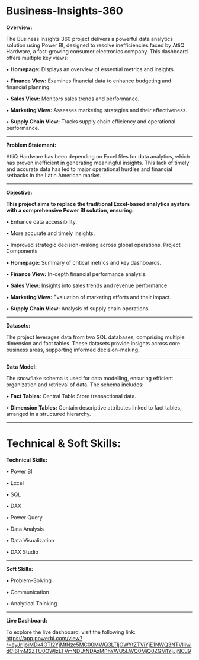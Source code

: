 # Business-Insights-360


**Overview:**

The Business Insights 360 project delivers a powerful data analytics solution using Power BI, designed to resolve inefficiencies faced by AtliQ Hardware, a fast-growing consumer electronics company. This dashboard offers multiple key views:

•	**Homepage:** Displays an overview of essential metrics and insights.

•	**Finance View:** Examines financial data to enhance budgeting and financial planning.

•	**Sales View:** Monitors sales trends and performance.

•	**Marketing View:** Assesses marketing strategies and their effectiveness.

•	**Supply Chain View:** Tracks supply chain efficiency and operational performance.

________________________________________

**Problem Statement:**


AtliQ Hardware has been depending on Excel files for data analytics, which has proven inefficient in generating meaningful insights. This lack of timely and accurate data has led to major operational hurdles and financial setbacks in the Latin American market.
________________________________________

**Objective:**


**This project aims to replace the traditional Excel-based analytics system with a comprehensive Power BI solution, ensuring:**

•	Enhance data accessibility.

•	More accurate and timely insights.

•	Improved strategic decision-making across global operations.
Project Components

  •	**Homepage:** Summary of critical metrics and key dashboards.

  •	**Finance View:** In-depth financial performance analysis.

  •	**Sales View:** Insights into sales trends and revenue performance.

  •	**Marketing View:** Evaluation of marketing efforts and their impact.

  •	**Supply Chain View:** Analysis of supply chain operations.
  ________________________________________
  
**Datasets:**


The project leverages data from two SQL databases, comprising multiple dimension and fact tables. These datasets provide insights across core business areas, supporting informed decision-making.
________________________________________

**Data Model:**


The snowflake schema is used for data modelling, ensuring efficient organization and retrieval of data. The schema includes:

•	**Fact Tables:** Central Table Store transactional data.

•	**Dimension Tables:** Contain descriptive attributes linked to fact tables, arranged in a structured hierarchy.
________________________________________
   
**Technical & Soft Skills:**
============================

**Technical Skills:**


•	Power BI

•	Excel

•	SQL

•	DAX

•	Power Query

•	Data Analysis

•	Data Visualization

•	DAX Studio
________________________________________

**Soft Skills:**


•	Problem-Solving

•	Communication

•	Analytical Thinking
________________________________________

**Live Dashboard:**

To explore the live dashboard, visit the following link: https://app.powerbi.com/view?r=eyJrIjoiMDk4OTI2YjMtNzc5MC00MWQ3LTljOWYtZTViYjE1NWQ3NTVlIiwidCI6ImM2ZTU0OWIzLTVmNDUtNDAzMi1hYWU5LWQ0MjQ0ZGM1YjJjNCJ9 


